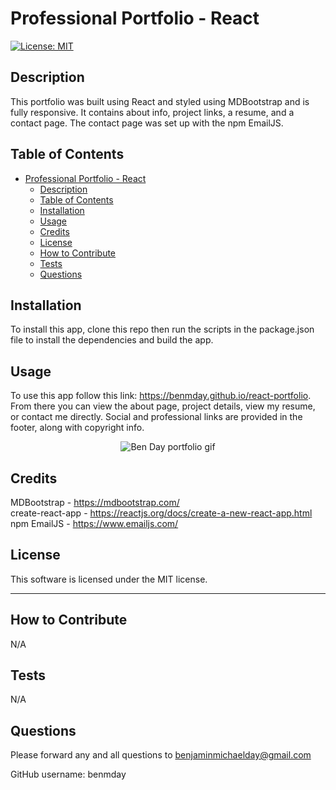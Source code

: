 # Professional Portfolio - React

  [![License: MIT](https://img.shields.io/badge/License-MIT-yellow.svg)](https://opensource.org/licenses/MIT)

## Description
  
  This portfolio was built using React and styled using MDBootstrap and is fully responsive. It contains about info, project links, a resume, and a contact page. The contact page was set up with the npm EmailJS. 
  
  
## Table of Contents
  
- [Professional Portfolio - React](#professional-portfolio---react)
  - [Description](#description)
  - [Table of Contents](#table-of-contents)
  - [Installation](#installation)
  - [Usage](#usage)
  - [Credits](#credits)
  - [License](#license)
  - [How to Contribute](#how-to-contribute)
  - [Tests](#tests)
  - [Questions](#questions)
  
  
## Installation
  
  To install this app, clone this repo then run the scripts in the package.json file to install the dependencies and build the app. 
  
  
## Usage
  
  To use this app follow this link: https://benmday.github.io/react-portfolio. From there you can view the about page, project details, view my resume, or contact me directly. Social and professional links are provided in the footer, along with copyright info.  

<p align="center">
    <img src="Assets/react-profile.gif" alt="Ben Day portfolio gif" />
</p>
  
## Credits
  
MDBootstrap - https://mdbootstrap.com/  
create-react-app - https://reactjs.org/docs/create-a-new-react-app.html
npm EmailJS - https://www.emailjs.com/
  
## License
  
  This software is licensed under the MIT license.
  
  ---
  
  
## How to Contribute
  
  N/A
  
  
## Tests
  
  N/A
  
  
## Questions
  
  Please forward any and all questions to benjaminmichaelday@gmail.com
  
  GitHub username: benmday